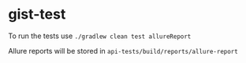 # gist-test

To run the tests use `./gradlew clean test allureReport`

Allure reports will be stored in `api-tests/build/reports/allure-report`
